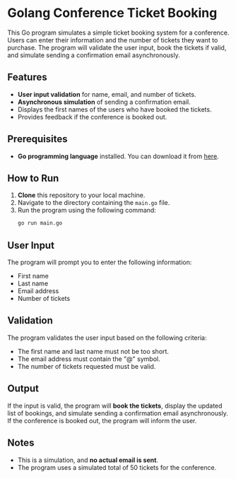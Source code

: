 
# Golang Conference Ticket Booking

This Go program simulates a simple ticket booking system for a conference. Users can enter their information and the number of tickets they want to purchase. The program will validate the user input, book the tickets if valid, and simulate sending a confirmation email asynchronously.

## Features
- **User input validation** for name, email, and number of tickets.
- **Asynchronous simulation** of sending a confirmation email.
- Displays the first names of the users who have booked the tickets.
- Provides feedback if the conference is booked out.

## Prerequisites
- **Go programming language** installed. You can download it from [here](https://golang.org/dl/).

## How to Run
1. **Clone** this repository to your local machine.
2. Navigate to the directory containing the `main.go` file.
3. Run the program using the following command:
    ```sh
    go run main.go
    ```

## User Input
The program will prompt you to enter the following information:
- First name
- Last name
- Email address
- Number of tickets

## Validation
The program validates the user input based on the following criteria:
- The first name and last name must not be too short.
- The email address must contain the "@" symbol.
- The number of tickets requested must be valid.

## Output
If the input is valid, the program will **book the tickets**, display the updated list of bookings, and simulate sending a confirmation email asynchronously. If the conference is booked out, the program will inform the user.

## Notes
- This is a simulation, and **no actual email is sent**.
- The program uses a simulated total of 50 tickets for the conference.

